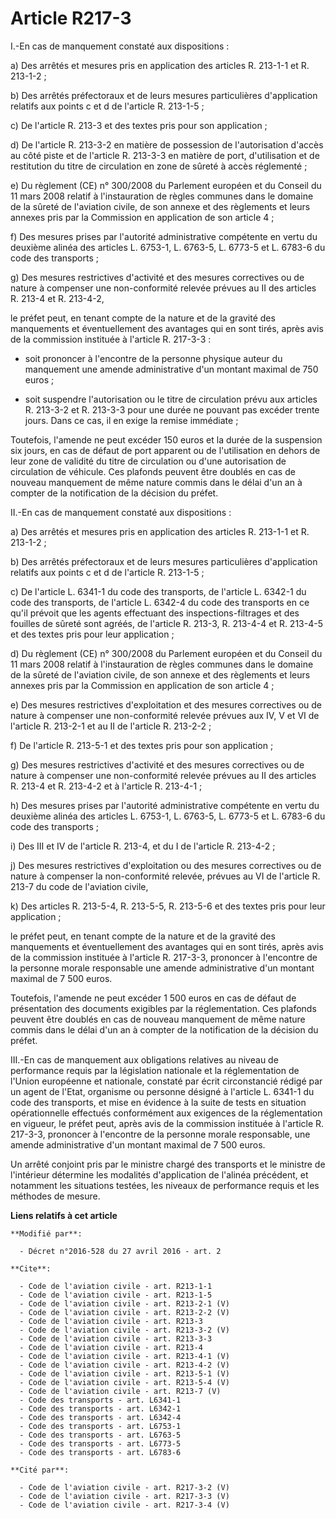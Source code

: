 # Article R217-3

I.-En cas de manquement constaté aux dispositions : 

a) Des arrêtés et mesures pris en application des articles R. 213-1-1 et R. 213-1-2 ; 

b) Des arrêtés préfectoraux et de leurs mesures particulières d'application relatifs aux points c et d de l'article R.
213-1-5 ; 

c) De l'article R. 213-3 et des textes pris pour son application ; 

d) De l'article R. 213-3-2 en matière de possession de l'autorisation d'accès au côté piste et de l'article R. 213-3-3 en
matière de port, d'utilisation et de restitution du titre de circulation en zone de sûreté à accès réglementé ; 

e) Du règlement (CE) n° 300/2008 du Parlement européen et du Conseil du 11 mars 2008 relatif à l'instauration de règles
communes dans le domaine de la sûreté de l'aviation civile, de son annexe et des règlements et leurs annexes pris par la
Commission en application de son article 4 ; 

f) Des mesures prises par l'autorité administrative compétente en vertu du deuxième alinéa des articles L. 6753-1, L. 6763-5,
L. 6773-5 et L. 6783-6 du code des transports ; 

g) Des mesures restrictives d'activité et des mesures correctives ou de nature à compenser une non-conformité relevée prévues
au II des articles R. 213-4 et R. 213-4-2, 

le préfet peut, en tenant compte de la nature et de la gravité des manquements et éventuellement des avantages qui en sont
tirés, après avis de la commission instituée à l'article R. 217-3-3 :

- soit prononcer à l'encontre de la personne physique auteur du manquement une amende administrative d'un montant maximal de
750 euros ;

- soit suspendre l'autorisation ou le titre de circulation prévu aux articles R. 213-3-2 et R. 213-3-3 pour une durée ne
pouvant pas excéder trente jours. Dans ce cas, il en exige la remise immédiate ; 

Toutefois, l'amende ne peut excéder 150 euros et la durée de la suspension six jours, en cas de défaut de port apparent ou de
l'utilisation en dehors de leur zone de validité du titre de circulation ou d'une autorisation de circulation de véhicule.
Ces plafonds peuvent être doublés en cas de nouveau manquement de même nature commis dans le délai d'un an à compter de la
notification de la décision du préfet. 

II.-En cas de manquement constaté aux dispositions : 

a) Des arrêtés et mesures pris en application des articles R. 213-1-1 et R. 213-1-2 ; 

b) Des arrêtés préfectoraux et de leurs mesures particulières d'application relatifs aux points c et d de l'article R.
213-1-5 ; 

c) De l'article L. 6341-1 du code des transports, de l'article L. 6342-1 du code des transports, de l'article L. 6342-4 du
code des transports en ce qu'il prévoit que les agents effectuant des inspections-filtrages et des fouilles de sûreté sont
agréés, de l'article R. 213-3, R. 213-4-4 et R. 213-4-5 et des textes pris pour leur application ; 

d) Du règlement (CE) n° 300/2008 du Parlement européen et du Conseil du 11 mars 2008 relatif à l'instauration de règles
communes dans le domaine de la sûreté de l'aviation civile, de son annexe et des règlements et leurs annexes pris par la
Commission en application de son article 4 ; 

e) Des mesures restrictives d'exploitation et des mesures correctives ou de nature à compenser une non-conformité relevée
prévues aux IV, V et VI de l'article R. 213-2-1 et au II de l'article R. 213-2-2 ; 

f) De l'article R. 213-5-1 et des textes pris pour son application ; 

g) Des mesures restrictives d'activité et des mesures correctives ou de nature à compenser une non-conformité relevée prévues
au II des articles R. 213-4 et R. 213-4-2 et à l'article R. 213-4-1 ; 

h) Des mesures prises par l'autorité administrative compétente en vertu du deuxième alinéa des articles L. 6753-1, L. 6763-5,
L. 6773-5 et L. 6783-6 du code des transports ; 

i) Des III et IV de l'article R. 213-4, et du I de l'article R. 213-4-2 ; 

j) Des mesures restrictives d'exploitation ou des mesures correctives ou de nature à compenser la non-conformité relevée,
prévues au VI de l'article R. 213-7 du code de l'aviation civile, 

k) Des articles R. 213-5-4, R. 213-5-5, R. 213-5-6 et des textes pris pour leur application ; 

le préfet peut, en tenant compte de la nature et de la gravité des manquements et éventuellement des avantages qui en sont
tirés, après avis de la commission instituée à l'article R. 217-3-3, prononcer à l'encontre de la personne morale responsable
une amende administrative d'un montant maximal de 7 500 euros. 

Toutefois, l'amende ne peut excéder 1 500 euros en cas de défaut de présentation des documents exigibles par la
réglementation. Ces plafonds peuvent être doublés en cas de nouveau manquement de même nature commis dans le délai d'un an à
compter de la notification de la décision du préfet. 

III.-En cas de manquement aux obligations relatives au niveau de performance requis par la législation nationale et la
réglementation de l'Union européenne et nationale, constaté par écrit circonstancié rédigé par un agent de l'Etat, organisme
ou personne désigné à l'article L. 6341-1 du code des transports, et mise en évidence à la suite de tests en situation
opérationnelle effectués conformément aux exigences de la réglementation en vigueur, le préfet peut, après avis de la
commission instituée à l'article R. 217-3-3, prononcer à l'encontre de la personne morale responsable, une amende
administrative d'un montant maximal de 7 500 euros. 

Un arrêté conjoint pris par le ministre chargé des transports et le ministre de l'intérieur détermine les modalités
d'application de l'alinéa précédent, et notamment les situations testées, les niveaux de performance requis et les méthodes
de mesure.

**Liens relatifs à cet article**

	**Modifié par**:

	  - Décret n°2016-528 du 27 avril 2016 - art. 2

	**Cite**:

	  - Code de l'aviation civile - art. R213-1-1
	  - Code de l'aviation civile - art. R213-1-5
	  - Code de l'aviation civile - art. R213-2-1 (V)
	  - Code de l'aviation civile - art. R213-2-2 (V)
	  - Code de l'aviation civile - art. R213-3
	  - Code de l'aviation civile - art. R213-3-2 (V)
	  - Code de l'aviation civile - art. R213-3-3
	  - Code de l'aviation civile - art. R213-4
	  - Code de l'aviation civile - art. R213-4-1 (V)
	  - Code de l'aviation civile - art. R213-4-2 (V)
	  - Code de l'aviation civile - art. R213-5-1 (V)
	  - Code de l'aviation civile - art. R213-5-4 (V)
	  - Code de l'aviation civile - art. R213-7 (V)
	  - Code des transports - art. L6341-1
	  - Code des transports - art. L6342-1
	  - Code des transports - art. L6342-4
	  - Code des transports - art. L6753-1
	  - Code des transports - art. L6763-5
	  - Code des transports - art. L6773-5
	  - Code des transports - art. L6783-6

	**Cité par**:

	  - Code de l'aviation civile - art. R217-3-2 (V)
	  - Code de l'aviation civile - art. R217-3-3 (V)
	  - Code de l'aviation civile - art. R217-3-4 (V)
